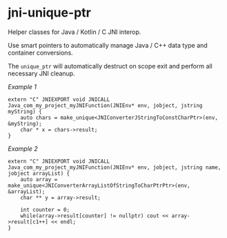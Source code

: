 # jni-unique-ptr
Helper classes for Java / Kotlin / C JNI interop.

Use smart pointers to automatically manage Java / C++ data type and container conversions. 

The `unique_ptr` will automatically destruct on scope exit and perform all necessary JNI cleanup.

*Example 1*

```
extern "C" JNIEXPORT void JNICALL
Java_com_my_project_myJNIFunction(JNIEnv* env, jobject, jstring myString) {
    auto chars = make_unique<JNIConverterJStringToConstCharPtr>(env, &myString);
    char * x = chars->result;
}
```

*Example 2*

```
extern "C" JNIEXPORT void JNICALL
Java_com_my_project_myJNIFunction(JNIEnv* env, jobject, jstring name, jobject arrayList) {
    auto array = make_unique<JNIConverterArrayListOfStringToCharPtrPtr>(env, &arrayList);
    char ** y = array->result;
    
    int counter = 0;
    while(array->result[counter] != nullptr) cout << array->result[c1++] << endl;
}
```
